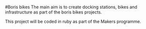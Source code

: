 #Boris bikes 
The main aim is to create docking stations, bikes and infrastructure as part of the boris bikes projects. 


This project will be coded in ruby as part of the Makers programme.

